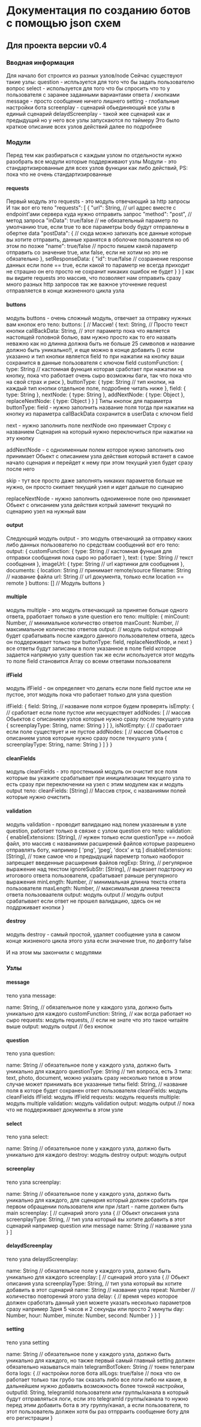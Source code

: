 # Документация по созданию ботов с помощью json схем
## Для проекта версии v0.4
### Вводная информация
Для начало бот строится из разных узлов/node
Сейчас существуют такие узлы:
question - испльзуется для того что бы задать пользователю вопрос
select - используется для того что бы спросить что то у пользователя с заранее заданными вариантами ответа / кнопками
message - просто сообщение ничего лишнего
setting - глобальные настройки бота
screenplay - сценарий обьединяющий все узлы в единый сценарий
delaydScreenplay - такой жее сценарий как и предыдущий но у него все узлы запускаются по таймеру
Это было краткое описание всех узлов действий
далее по подробнее
### Модули
Перед тем как разбираться с каждым узлом по отдельности нужно разобрать все модули которые поддерживают узлы
Модули - это стандартизированные для всех узлов функции как либо действий, PS: пока что не очень стандартизированные

#### requests
Первый модуль это requests - это модуль отвечающий за http запросы
И так вот его тело
  "requests": [
    {
      "url": String, // url адрес вместе с endpoint'ами сервера куда нужно отправить запрос
      "method": "post", // метод запроса
      "inData": true/false // не обязательный параметр по умолчанию true, если true то все параметры body будут отправлены в обертке data
      "postData": { // сюда можно запихать все данные которые вы хотите отправить, данные хранятся в оболочке пользователя но об этом по позже
        "name": true/false // просто пишем какой параметр отправить со значение true, или false, если не хотим но это не обязательно
      },
      setResponseData: {
        "id": true/false // созранение response данных если поле == true, если какой то параметр не всегда приходит не страшно он его просто не сохранит никаких ошибок не будет
      }
    }
  ]
как вы видите requests это массив, что позволяет нам отправить сразу много разных http запросов
так же важное уточнение request отправляется в конце жизненного цикла узла


#### buttons
модуль buttons - очень сложный модуль, отвечает за отправку нужных вам кнопок
его тело:
buttons: [ // Массив!
  {
    text: String, // Просто текст кнопки
    callBackData: String, // этот параметр пока что является настоящей головной болью, вам нужно просто как то его назвать неважно как но длинна должна быть не больше 25 символов и название должно быть уникально!!, и еще можно в конце добавить (<StringData>) если указанно и тип кнопки является field то при нажатии на кнопку ваши <StringData> сохранится в данные пользователя с ключом field
    customFunction: {
      type: String // кастомная функция которая сработает при нажатии на кнопку, пока что работает очень сыро возможны баги, так что пока что на свой страх и риск
    },
    buttonType: {
      type: String // тип кнопки, на каждый тип кнопки отдельное поле, подробнее читать ниже
    },
    field: {
      type: String
    },
    nextNode: {
      type: String
    },
    addNextNode: {
      type: Object
    },
    replaceNextNode: {
      type: Object
    }
  }
]
Типы кнопок для параметра buttonType:
field - нужно заполнить название поля тогда при нажатии на кнопку <StringData> из параметра callBackData сохранится в userData с ключом field

next - нужно заполнить поле nextNode оно принимает Строку с названием Сценария на который нужно переключиться при нажатии на эту кнопку

addNextNode - с одноименным полем которое нужно заполнить оно принимает Обьект с описанием узла действия который встанет в самое начало сценария и перейдет к нему при этом текущий узел будет сразу после него

skip - тут все просто даже заполнять никаких параметов больше не нужно, он просто скипает текущий узел и идет дальше по сценарию

replaceNextNode - нужно заполнить одноименное поле оно принимает Обьект с описанием узла действия котрый заменит текущий по сценарию узел на нужный вам

#### output
Следующий модуль output - это модуль отвечающий за отправку каких либо данных пользователю по средствам сообщений
вот его тело:
output: {
  customFunction: {
    type: String // кастомная функция для отправки сообщения пока сыро но работает
  },
  text: {
    type: String // текст сообщения
  },
  imageUrl: {
    type: String // url картинки для сообщения
  },
  documents: {
    location: String // принимает remote/source
    filename: String // название файла
    url: String // url документа, только если location == remote
  }
  buttons: [] // Модуль buttons
}

#### multiple
модуль multiple - это модуль отвечающий за принятие больше одного ответа, рработает только в узле question
его тело:
multiple: {
  minCount: Number, // минимальное количество ответов
  maxCount: Number, // максимальное количество ответов
  output: // модуль output который будет срабатывать после каждого данного пользователем ответа, здесь он поддерживает только три buttonType: field, replaceNextNode, и next
}
все ответы будут записаны в поле указанное в поле field которое задается напрямую узлу question
так же если используется этот модуль то поле field становится Array со всеми ответами пользователя


#### ifField
модуль ifField - он определяет что делать если поле field пустое или не пустое, этот модуль пока что работает только для узла question

ifField: {
  field: String, // название поля котрое будем проверять
  isEmpty: { // сработает если поле пустое или несуществует
    addNodes: [ // массив Обьектов с описанием узлов которые нужно сразу после текущего узла
      {
        screenplayType: String,
        name: String
      }
    ]
  },
  isNotEmpty: { // сработает если поле существует и не пустое
    addNodes: [ // массив Обьектов с описанием узлов которые нужно сразу после текущего узла
      {
        screenplayType: String,
        name: String
      }
    ]
  }
}


#### cleanFields
модуль cleanFields - это простенький модуль
он очистит все поля которые вы укажите
срабатывает при инициализации текущего узла то есть сразу при переключении на узел с этим модулем как и модуль output
тело:
cleanFields: [String] // Массив строк, с названиями полей которые нужно очистить


#### validation
модуль validation - проводит валидацию над полем указанным в узле question, работает только в связке с узлом question
его тело:
validation: {
  enableExtensions: [String], // нужен только если questionType == любой файл, это массив с названиями расширений файлов которые разрешено отправлять боту, например [ 'png', 'jpeg', 'docx' и тд ]
  disableExtensions: [String], // тоже самое что и предыдущий пареметр только наоборот запрещает введенные расширения файлов
  regExp: String, // регулярное выражение над текстом
  ignoreSubStr: [String], // вырезает подстроку из итогового ответа пользователя, срабатывает раньше регулярного выражения
  minLength: Number, // минимальная длинна текста ответа пользователя
  maxLength: Number, // максимальная длинна теекста ответа пользоваателя
  output: модуль output // модуль output срабатывает если ответ не прошел валидацию, здесь он не поддрживает кнопки
}

#### destroy
модуль destroy - самый простой, удаляет сообщение узла в самом конце жизненого цикла этого узла если значение true, по дефолту false

И на этом мы закончили с модулями


### Узлы

#### message
тело узла message:

name: String, // обязательное поле у каждого узла, должно быть уникально для каждого
customFunction: String, // как всгда работает но сыро
requests: модуль requests, // если не знате что это такое читайте выше
output: модуль output // без кнопок


#### question
тело узла question:

name: String // обязательное поле у каждого узла, должно быть уникально для каждого
questionType: String // тип вопроса, есть 3 типа: text, photo, document, можно указать сразу несколько типов в этом случае может принимать все указанные типы
field: String, // название поля в которе будет сохранен ответ пользователя
cleanFields: модуль cleanFields
ifField: модуль ifField
requests: модуль requests
multiple: модуль multiple
validation: модуль validation
output: модуль output // пока что не поддерживает документы в этом узле


#### select
тело узла select:

name: String // обязательное поле у каждого узла, должно быть уникально для каждого
destroy: модуль destroy
output: модуль output


#### screenplay
тело узла screenplay:

name: String // обязательное поле у каждого узла, должно быть уникально для каждого, для сценария который должен сработать при первом обращении пользователя или при /start - name должен быть main
screenplay: [ // сценарий этого узла
  { // Обьект описания узла
    screenplayType: String, // тип узла который вы хотите добавить в этот сценарий например question или message
    name: String // название узла
  }
]


#### delaydScreenplay
тело узла delaydScreenplay:

name: String // обязательное поле у каждого узла, должно быть уникально для каждого
screenplay: [ // сценарий этого узла
  { // Обьект описания узла
    screenplayType: String, // тип узла который вы хотите добавить в этот сценарий
    name: String // название узла
    repeat: Number // количество повторений этого узла
    delay: { // время через которое должен сработать данный узел можете указать несколько параметров сразу например 3дня 5 часов и 2 секунды или просто 2 минуты
      day: Number,
      hour: Number,
      minute: Number,
      second: Number
    }
  }
]


#### setting
тело узла setting

name: String // обязательное поле у каждого узла, должно быть уникально для каждого, но также первый самый главный setting должен обязательно называться main
telegramBotToken: String // токен телеграм бота
logs: { // настройки логов бота
  allLogs: true/false // пока что он работает только так грубо так сказать либо все логи либо ни какие, в дальнейшем нужно добавить возможность более тонкой настройки,
  outputId: String, telegramId пользователя или группы/канала в который будут отправляться логи, если это telegramId группы/канала то нужно перед этим добавить бота в эту группу/канал, а если пользователя, то этот пользователь должен хотя бы раз отпрраить сообщение боту для его регистрации
}